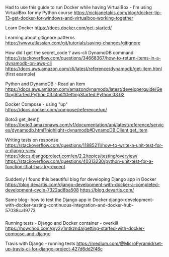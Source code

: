
Had to use this guide to run Docker while having VirtualBox - I'm using VirtualBox for my Python course
https://nickjanetakis.com/blog/docker-tip-13-get-docker-for-windows-and-virtualbox-working-together

Learn Docker
https://docs.docker.com/get-started/

Learning about gitignore patterns
https://www.atlassian.com/git/tutorials/saving-changes/gitignore

How did I get the secret_code ?
aws-cli DynamoDB command
https://stackoverflow.com/questions/34668367/how-to-return-items-in-a-dynamodb-on-aws-cli
https://docs.aws.amazon.com/cli/latest/reference/dynamodb/get-item.html (first example)

Python and DynamoDB - Read an Item
https://docs.aws.amazon.com/amazondynamodb/latest/developerguide/GettingStarted.Python.03.html#GettingStarted.Python.03.02

Docker Compose - using "up"
https://docs.docker.com/compose/reference/up/

Boto3 get_item()
https://boto3.amazonaws.com/v1/documentation/api/latest/reference/services/dynamodb.html?highlight=dynamodb#DynamoDB.Client.get_item

Writing tests on response
https://stackoverflow.com/questions/11885211/how-to-write-a-unit-test-for-a-django-view
https://docs.djangoproject.com/en/2.2/topics/testing/overview/
https://stackoverflow.com/questions/40313230/python-unit-test-for-a-function-that-has-try-except


###
Suddenly I found this beautiful blog for developing Django app in Docker
https://blog.devartis.com/django-development-with-docker-a-completed-development-cycle-7322ad8ba508
https://blog.devartis.com/

Same blog- how to test the Django app in Docker
django-development-with-docker-testing-continuous-integration-and-docker-hub-57038ca19773
###

Running tests - Django and Docker container - overkill
https://howchoo.com/g/y2y1mtkznda/getting-started-with-docker-compose-and-django

Travis with Django - running tests
https://medium.com/@MicroPyramid/set-up-travis-ci-for-django-project-427d6dd2f46c